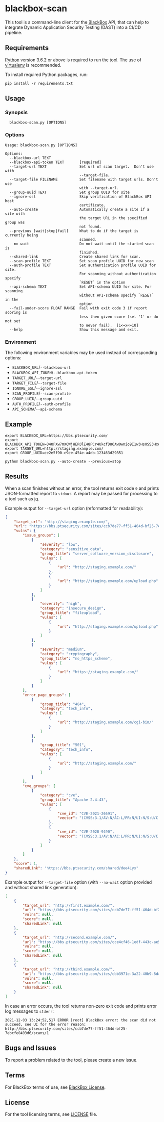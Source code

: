 # blackbox-scan

This tool is a command-line client for the [BlackBox](https://bbs.ptsecurity.com/) API, that can help to integrate Dynamic Application Security Testing (DAST) into a CI/CD pipeline.

## Requirements

[Python](https://www.python.org/) version 3.6.2 or above is required to run the tool. The use of [virtualenv](https://docs.python.org/3/library/venv.html) is recommended.

To install required Python packages, run:

```shell
pip install -r requirements.txt
```

## Usage

### Synopsis

```
  blackbox-scan.py [OPTIONS]
```

### Options

```
Usage: blackbox-scan.py [OPTIONS]

Options:                                                                  
  --blackbox-url TEXT                                                     
  --blackbox-api-token TEXT       [required]                              
  --target-url TEXT               Set url of scan target.  Don't use with 
                                  --target-file.                          
  --target-file FILENAME          Set filename with target urls. Don't use
                                  with --target-url.                      
  --group-uuid TEXT               Set group UUID for site
  --ignore-ssl                    Skip verification of BlackBox API host
                                  certificate.
  --auto-create                   Automatically create a site if a site with
                                  the target URL in the specified group was
                                  not found.
  --previous [wait|stop|fail]     What to do if the target is currently being
                                  scanned.
  --no-wait                       Do not wait until the started scan is
                                  finished.
  --shared-link                   Create shared link for scan.
  --scan-profile TEXT             Set scan profile UUID for new scan
  --auth-profile TEXT             Set authentication profile UUID for site.
                                  For scanning without authentication specify
                                  `RESET` in the option
  --api-schema TEXT               Set API-schema UUID for site. For scanning
                                  without API-schema specify `RESET` in the
                                  option
  --fail-under-score FLOAT RANGE  Fail with exit code 3 if report scoring is
                                  less then given score (set '1' or do not set
                                  to never fail).  [1<=x<=10]
  --help                          Show this message and exit.
```

### Environment

The following environment variables may be used instead of corresponding options:

- `BLACKBOX_URL`/`--blackbox-url`
- `BLACKBOX_API_TOKEN`/`--blackbox-api-token`
- `TARGET_URL`/`--target-url`
- `TARGET_FILE`/`--target-file`
- `IGNORE_SSL`/`--ignore-ssl`
- `SCAN_PROFILE`/`--scan-profile`
- `GROUP_UUID`/`--group-uuid`
- `AUTH_PROFILE`/`--auth-profile`
- `API_SCHEMA`/`--api-schema`

## Example

```shell
export BLACKBOX_URL=https://bbs.ptsecurity.com/
export BLACKBOX_API_TOKEN=D4OPXw7mXCWjHER0lE48PCr4UkcfD86AwOwnio9I1w3HsOSS3Hxo9xi82hoWOB5deVYMk3kedgh0f9yq
export TARGET_URL=http://staging.example.com/
export GROUP_UUID=ee2e5f90-c9ee-454e-a4db-123463d29851

python blackbox-scan.py --auto-create --previous=stop
```

## Results

When a scan finishes without an error, the tool returns exit code `0` and prints JSON-formatted report to `stdout`. A report may be passed for processing to a tool such as [jq](https://stedolan.github.io/jq/).

Example output for `--target-url` option (reformatted for readability):

```json
{
    "target_url": "http://staging.example.com/",
    "url": "https://bbs.ptsecurity.com/sites/ccb7de77-ff51-464d-bf25-7ebcfe0403d6/scans/1",
    "vulns": {
        "issue_groups": [
            {
                "severity": "low",
                "category": "sensitive_data",
                "group_title": "server_software_version_disclosure",
                "vulns": [
                    {
                        "url": "http://staging.example.com/"
                    },
                    {
                        "url": "http://staging.example.com/upload.php"
                    }
                ]
            },
            {
                "severity": "high",
                "category": "insecure_design",
                "group_title": "fileupload",
                "vulns": [
                    {
                        "url": "http://staging.example.com/upload.php"
                    }
                ]
            },
            {
                "severity": "medium",
                "category": "cryptography",
                "group_title": "no_https_scheme",
                "vulns": [
                    {
                        "url": "https://staging.example.com/"
                    }
                ]
            }
        ],
        "error_page_groups": [
            {
                "group_title": "404",
                "category": "tech_info",
                "vulns": [
                    {
                        "url": "http://staging.example.com/cgi-bin/"
                    }
                ]
            },
            {
                "group_title": "501",
                "category": "tech_info",
                "vulns": [
                    {
                        "url": "http://staging.example.com/"
                    }
                ]
            }
        ],
        "cve_groups": [
            {
                "category": "cve",
                "group_title": "Apache 2.4.43",
                "vulns": [
                    {
                        "cve_id": "CVE-2021-26691",
                        "vector": "(CVSS:3.1/AV:N/AC:L/PR:N/UI:N/S:U/C:H/I:H/A:H)"
                    },
                    {
                        "cve_id": "CVE-2020-9490",
                        "vector": "(CVSS:3.1/AV:N/AC:L/PR:N/UI:N/S:U/C:N/I:N/A:H)"
                    }
                ]
            }
        ]
    },
    "score": 1,
    "sharedLink": "https://bbs.ptsecurity.com/shared/dee4Lyx"
}
```

Example output for `--target-file` option (with `--no-wait` option provided and without shared link generation):

```json
[
    {
        "target_url": "http://first.example.com/",
        "url": "https://bbs.ptsecurity.com/sites/ccb7de77-ff51-464d-bf25-7ebcfe0403d6/scans/1",
        "vulns": null,
        "score": null,
        "sharedLink": null
    },
    {
        "target_url": "http://second.example.com/",
        "url": "https://bbs.ptsecurity.com/sites/cce4cf46-1edf-443c-ae57-5b2abc8703bd/scans/1",
        "vulns": null,
        "score": null,
        "sharedLink": null
    },
    {
        "target_url": "http://third.example.com/",
        "url": "https://bbs.ptsecurity.com/sites/cbb3971e-3a22-40b9-8d43-aceca9bc4b19/scans/1",
        "vulns": null,
        "score": null,
        "sharedLink": null
    }
]
```

In case an error occurs, the tool returns non-zero exit code and prints error log messages to `stderr`:

```
2021-12-03 13:24:52,517 ERROR [root] BlackBox error: the scan did not succeed, see UI for the error reason: http://bbs.ptsecurity.com/sites/ccb7de77-ff51-464d-bf25-7ebcfe0403d6/scans/1
```

## Bugs and Issues

To report a problem related to the tool, please create a new issue.

## Terms

For BlackBox terms of use, see [BlackBox License](https://bbs.ptsecurity.com/license).

## License

For the tool licensing terms, see [LICENSE](LICENSE) file.
